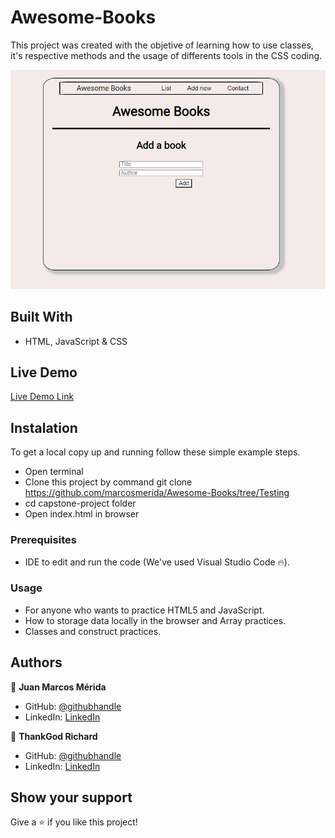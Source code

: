 # Awesome-Books

This project was created with the objetive of learning how to use classes, it's respective methods and the usage of differents tools in the CSS coding.

![screenshot](screenshots/screenshot1.png)

## Built With

- HTML, JavaScript & CSS

## Live Demo

[Live Demo Link](https://marcosmerida.github.io/Awesome-Books/)

## Instalation

To get a local copy up and running follow these simple example steps.
- Open terminal
- Clone this project by command git clone https://github.com/marcosmerida/Awesome-Books/tree/Testing
- cd capstone-project folder
- Open index.html in browser

### Prerequisites

- IDE to edit and run the code (We've used Visual Studio Code 🔥).

### Usage

- For anyone who wants to practice HTML5 and JavaScript.
- How to storage data locally in the browser and Array practices.
- Classes and construct practices.

## Authors

👤 **Juan Marcos Mérida**

- GitHub: [@githubhandle](https://github.com/marcosmerida)
- LinkedIn: [LinkedIn](https://linkedin.com/in/marcos-merida-219437206/)

👤 **ThankGod Richard**

- GitHub: [@githubhandle](https://github.com/thankgodr)
- LinkedIn: [LinkedIn](http://www.linkedin.com/in/thankgodr)

## Show your support

Give a ⭐️ if you like this project!
